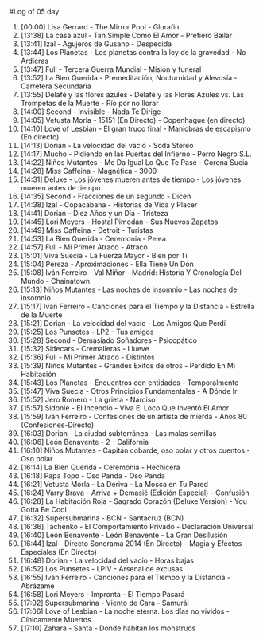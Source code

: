 #Log of 05 day

1. [00:00] Lisa Gerrard - The Mirror Pool - Glorafin
1. [13:38] La casa azul - Tan Simple Como El Amor - Prefiero Bailar
1. [13:41] Izal - Agujeros de Gusano - Despedida
1. [13:44] Los Planetas - Los planetas contra la ley de la gravedad - No Ardieras
1. [13:47] Full - Tercera Guerra Mundial - Misión y funeral
1. [13:52] La Bien Querida - Premeditación, Nocturnidad y Alevosía - Carretera Secundaria
1. [13:55] Delafé y las flores azules - Delafé y las Flores Azules vs. Las Trompetas de la Muerte - Río por no llorar
1. [14:00] Second - Invisible - Nada Te Dirige
1. [14:05] Vetusta Morla - 15151 (En Directo) - Copenhague (en directo)
1. [14:10] Love of Lesbian - El gran truco final - Maniobras de escapismo (En directo)
1. [14:13] Dorian - La velocidad del vacío - Soda Stereo
1. [14:17] Mucho - Pidiendo en las Puertas del Infierno - Perro Negro S.L.
1. [14:22] Niños Mutantes - Me Da Igual Lo Que Te Pase - Corona Sucia
1. [14:28] Miss Caffeina - Magnética - 3000
1. [14:31] Deluxe - Los jóvenes mueren antes de tiempo - Los jóvenes mueren antes de tiempo
1. [14:35] Second - Fracciones de un segundo - Dicen
1. [14:38] Izal - Copacabana - Historias de Vida y Placer
1. [14:41] Dorian - Diez Años y un Día - Tristeza
1. [14:45] Lori Meyers - Hostal Pimodan - Sus Nuevos Zapatos
1. [14:49] Miss Caffeina - Detroit - Turistas
1. [14:53] La Bien Querida - Ceremonia - Pelea
1. [14:57] Full - Mi Primer Atraco - Atraco
1. [15:01] Viva Suecia - La Fuerza Mayor - Bien por Ti
1. [15:04] Pereza - Aproximaciones - Ella Tiene Un Don
1. [15:08] Iván Ferreiro - Val Miñor - Madrid: Historía Y Cronología Del Mundo - Chainatown
1. [15:13] Niños Mutantes - Las noches de insomnio - Las noches de insomnio
1. [15:17] Iván Ferreiro - Canciones para el Tiempo y la Distancia - Estrella de la Muerte
1. [15:21] Dorian - La velocidad del vacío - Los Amigos Que Perdí
1. [15:25] Los Punsetes - LP2 - Tus amigos
1. [15:28] Second - Demasiado Soñadores - Psicopático
1. [15:32] Sidecars - Cremalleras - Llueve
1. [15:36] Full - Mi Primer Atraco - Distintos
1. [15:39] Niños Mutantes - Grandes Exitos de otros - Perdido En Mi Habitación
1. [15:43] Los Planetas - Encuentros con entidades - Temporalmente
1. [15:47] Viva Suecia - Otros Principios Fundamentales - A Dónde Ir
1. [15:52] Jero Romero - La grieta - Narciso
1. [15:57] Sidonie - El Incendio - Viva El Loco Que Inventó El Amor
1. [15:59] Iván Ferreiro - Confesiones de un artista de mierda - Años 80 (Confesiones-Directo)
1. [16:03] Dorian - La ciudad subterránea - Las malas semillas
1. [16:06] León Benavente - 2 - California
1. [16:10] Niños Mutantes - Capitán cobarde, oso polar y otros cuentos - Oso polar
1. [16:14] La Bien Querida - Ceremonia - Hechicera
1. [16:18] Papa Topo - Oso Panda - Oso Panda
1. [16:21] Vetusta Morla - La Deriva - La Mosca en Tu Pared
1. [16:24] Varry Brava - Arriva + Demasié (Edición Especial) - Confusión
1. [16:28] La Habitación Roja - Sagrado Corazón (Deluxe Version) - You Gotta Be Cool
1. [16:32] Supersubmarina - BCN - Santacruz (BCN)
1. [16:36] Tachenko - El Comportamiento Privado - Declaración Universal
1. [16:40] León Benavente - León Benavente - La Gran Desilusión
1. [16:44] Izal - Directo Sonorama 2014 (En Directo) - Magia y Efectos Especiales (En Directo)
1. [16:48] Dorian - La velocidad del vacío - Horas bajas
1. [16:52] Los Punsetes - LPIV - Arsenal de excusas
1. [16:55] Iván Ferreiro - Canciones para el Tiempo y la Distancia - Abrázame
1. [16:58] Lori Meyers - Impronta - El Tiempo Pasará
1. [17:02] Supersubmarina - Viento de Cara - Samurái
1. [17:06] Love of Lesbian - La noche eterna. Los días no vividos - Cínicamente Muertos
1. [17:10] Zahara - Santa - Donde habitan los monstruos
